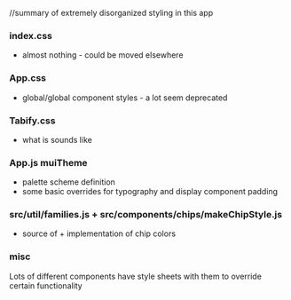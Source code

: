 //summary of extremely disorganized styling in this app

### index.css
- almost nothing - could be moved elsewhere

### App.css

- global/global component styles - a lot seem deprecated

### Tabify.css

- what is sounds like

### App.js muiTheme 
- palette scheme definition
- some basic overrides for typography and display component padding

###  src/util/families.js + src/components/chips/makeChipStyle.js

- source of + implementation of chip colors

### misc

Lots of different components have style sheets with them to override certain functionality
